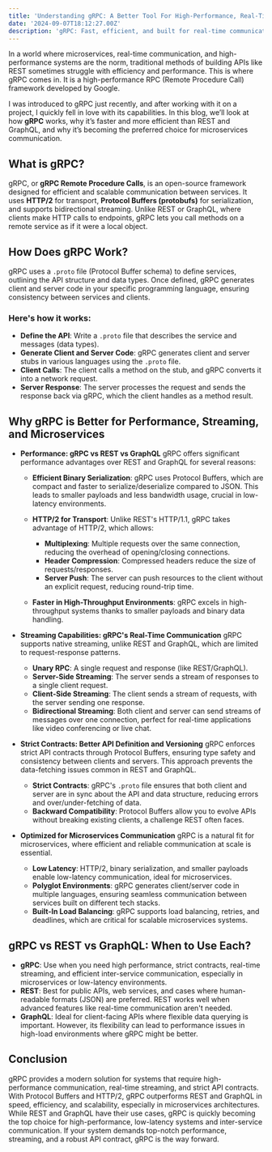 ```yaml
---
title: 'Understanding gRPC: A Better Tool For High-Performance, Real-Time Microservices Communication'
date: '2024-09-07T18:12:27.00Z'
description: 'gRPC: Fast, efficient, and built for real-time communication.'
---
```



In a world where microservices, real-time communication, and high-performance systems are the norm, traditional methods of building APIs like REST sometimes struggle with efficiency and performance. This is where gRPC comes in. It is a high-performance RPC (Remote Procedure Call) framework developed by Google.

I was introduced to gRPC just recently, and after working with it on a project, I quickly fell in love with its capabilities. In this blog, we’ll look at how **gRPC** works, why it’s faster and more efficient than REST and GraphQL, and why it’s becoming the preferred choice for microservices communication.

## What is gRPC?
gRPC, or **gRPC Remote Procedure Calls**, is an open-source framework designed for efficient and scalable communication between services. It uses **HTTP/2** for transport, **Protocol Buffers (protobufs)** for serialization, and supports bidirectional streaming. Unlike REST or GraphQL, where clients make HTTP calls to endpoints, gRPC lets you call methods on a remote service as if it were a local object.

## How Does gRPC Work?
gRPC uses a `.proto` file (Protocol Buffer schema) to define services, outlining the API structure and data types. Once defined, gRPC generates client and server code in your specific programming language, ensuring consistency between services and clients.

### Here's how it works:

- **Define the API**: Write a `.proto` file that describes the service and messages (data types).
- **Generate Client and Server Code**: gRPC generates client and server stubs in various languages using the `.proto` file.
- **Client Calls**: The client calls a method on the stub, and gRPC converts it into a network request.
- **Server Response**: The server processes the request and sends the response back via gRPC, which the client handles as a method result.

  
## Why gRPC is Better for Performance, Streaming, and Microservices
- **Performance: gRPC vs REST vs GraphQL**
gRPC offers significant performance advantages over REST and GraphQL for several reasons:

    - **Efficient Binary Serialization**: gRPC uses Protocol Buffers, which are compact and faster to serialize/deserialize compared to JSON. This leads to smaller payloads and less bandwidth usage, crucial in low-latency environments.

    - **HTTP/2 for Transport**: Unlike REST's HTTP/1.1, gRPC takes advantage of HTTP/2, which allows:

        - **Multiplexing**: Multiple requests over the same connection, reducing the overhead of opening/closing connections.
        - **Header Compression**: Compressed headers reduce the size of requests/responses.
        - **Server Push**: The server can push resources to the client without an explicit request, reducing round-trip time.
      
    - **Faster in High-Throughput Environments**: gRPC excels in high-throughput systems thanks to smaller payloads and binary data handling.

- **Streaming Capabilities: gRPC's Real-Time Communication**
gRPC supports native streaming, unlike REST and GraphQL, which are limited to request-response patterns.

    - **Unary RPC**: A single request and response (like REST/GraphQL).
    - **Server-Side Streaming**: The server sends a stream of responses to a single client request.
    - **Client-Side Streaming**: The client sends a stream of requests, with the server sending one response.
    - **Bidirectional Streaming**: Both client and server can send streams of messages over one connection, perfect for real-time applications like video conferencing or live chat.

- **Strict Contracts: Better API Definition and Versioning**
gRPC enforces strict API contracts through Protocol Buffers, ensuring type safety and consistency between clients and servers. This approach prevents the data-fetching issues common in REST and GraphQL.

    - **Strict Contracts**: gRPC's `.proto` file ensures that both client and server are in sync about the API and data structure, reducing errors and over/under-fetching of data.
    - **Backward Compatibility**: Protocol Buffers allow you to evolve APIs without breaking existing clients, a challenge REST often faces.
  
- **Optimized for Microservices Communication**
gRPC is a natural fit for microservices, where efficient and reliable communication at scale is essential.

    - **Low Latency**: HTTP/2, binary serialization, and smaller payloads enable low-latency communication, ideal for microservices.
    - **Polyglot Environments**: gRPC generates client/server code in multiple languages, ensuring seamless communication between services built on different tech stacks.
    - **Built-In Load Balancing**: gRPC supports load balancing, retries, and deadlines, which are critical for scalable microservices systems.

  
## gRPC vs REST vs GraphQL: When to Use Each?
- **gRPC**: Use when you need high performance, strict contracts, real-time streaming, and efficient inter-service communication, especially in microservices or low-latency environments.
- **REST**: Best for public APIs, web services, and cases where human-readable formats (JSON) are preferred. REST works well when advanced features like real-time communication aren't needed.
- **GraphQL**: Ideal for client-facing APIs where flexible data querying is important. However, its flexibility can lead to performance issues in high-load environments where gRPC might be better.

  
## Conclusion
gRPC provides a modern solution for systems that require high-performance communication, real-time streaming, and strict API contracts. With Protocol Buffers and HTTP/2, gRPC outperforms REST and GraphQL in speed, efficiency, and scalability, especially in microservices architectures. While REST and GraphQL have their use cases, gRPC is quickly becoming the top choice for high-performance, low-latency systems and inter-service communication. If your system demands top-notch performance, streaming, and a robust API contract, gRPC is the way forward.

